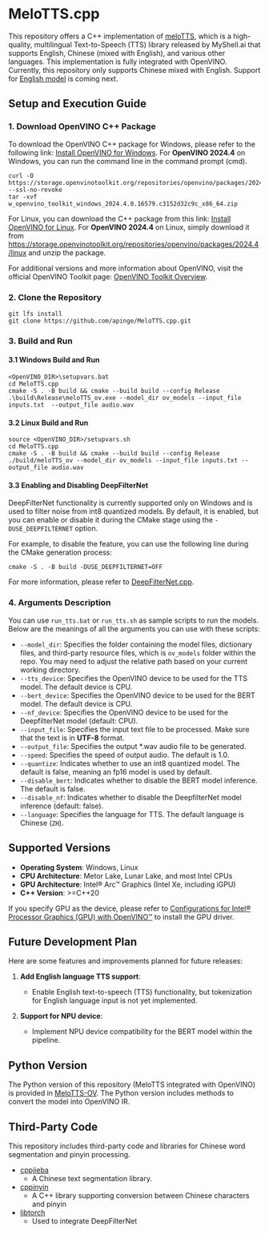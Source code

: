 # MeloTTS.cpp

This repository offers a C++ implementation of [meloTTS](https://github.com/myshell-ai/MeloTTS), which is a high-quality, multilingual Text-to-Speech (TTS) library released by MyShell.ai that supports English, Chinese (mixed with English), and various other languages. This implementation is fully integrated with OpenVINO. Currently, this repository only supports Chinese mixed with English. Support for [English model](https://huggingface.co/myshell-ai/MeloTTS-English) is coming next.


## Setup and Execution Guide

### 1. Download OpenVINO C++ Package

To download the OpenVINO C++ package for Windows, please refer to the following link: [Install OpenVINO for Windows]( https://docs.openvino.ai/2024/get-started/install-openvino/install-openvino-archive-windows.html).
For **OpenVINO 2024.4** on Windows, you can run the command line in the command prompt (cmd).
```
curl -O https://storage.openvinotoolkit.org/repositories/openvino/packages/2024.4/windows/w_openvino_toolkit_windows_2024.4.0.16579.c3152d32c9c_x86_64.zip --ssl-no-revoke
tar -xvf w_openvino_toolkit_windows_2024.4.0.16579.c3152d32c9c_x86_64.zip
```
For Linux, you can download the C++ package from this link: [Install OpenVINO for Linux](https://docs.openvino.ai/2024/get-started/install-openvino/install-openvino-archive-linux.html). For **OpenVINO 2024.4** on Linux, simply download it from https://storage.openvinotoolkit.org/repositories/openvino/packages/2024.4/linux and unzip the package.

For additional versions and more information about OpenVINO, visit the official OpenVINO Toolkit page: [OpenVINO Toolkit Overview](https://www.intel.com/content/www/us/en/developer/tools/openvino-toolkit/overview.html).

### 2. Clone the Repository
```
git lfs install
git clone https://github.com/apinge/MeloTTS.cpp.git
```

### 3. Build and Run
#### 3.1 Windows Build and Run
```
<OpenVINO_DIR>\setupvars.bat
cd MeloTTS.cpp
cmake -S . -B build && cmake --build build --config Release
.\build\Release\meloTTS_ov.exe --model_dir ov_models --input_file inputs.txt  --output_file audio.wav
```
#### 3.2 Linux Build and Run
```
source <OpenVINO_DIR>/setupvars.sh
cd MeloTTS.cpp 
cmake -S . -B build && cmake --build build --config Release
./build/meloTTS_ov --model_dir ov_models --input_file inputs.txt --output_file audio.wav
```
#### 3.3 Enabling and Disabling DeepFilterNet
DeepFilterNet functionality is currently supported only on Windows and is used to filter noise from int8 quantized models. By default, it is enabled, but you can enable or disable it during the CMake stage using the `-DUSE_DEEPFILTERNET` option.

For example, to disable the feature, you can use the following line during the CMake generation process:
```
cmake -S . -B build -DUSE_DEEPFILTERNET=OFF
```
For more information, please refer to [DeepFilterNet.cpp](https://github.com/apinge/MeloTTS.cpp/blob/develop/src/deepfilter_net/README.md).


### 4. Arguments Description
You can use `run_tts.bat` or `run_tts.sh` as sample scripts to run the models. Below are the meanings of all the arguments you can use with these scripts:

- `--model_dir`: Specifies the folder containing the model files, dictionary files, and third-party resource files, which is `ov_models` folder within the repo. You may need to adjust the relative path based on your current working directory.
- `--tts_device`: Specifies the OpenVINO device to be used for the TTS model. The default device is CPU.
- `--bert_device`: Specifies the OpenVINO device to be used for the BERT model. The default device is CPU.
- `--nf_device`: Specifies the OpenVINO device to be used for the DeepfilterNet model (default: CPU).
- `--input_file`: Specifies the input text file to be processed. Make sure that the text is in **UTF-8** format.
- `--output_file`: Specifies the output *.wav audio file to be generated.
- `--speed`: Specifies the speed of output audio. The default is 1.0.
- `--quantize`: Indicates whether to use an int8 quantized model. The default is false, meaning an fp16 model is used by default.
- `--disable_bert`: Indicates whether to disable the BERT model inference. The default is false.
- `--disable_nf`: Indicates whether to disable the DeepfilterNet model inference (default: false).
- `--language`: Specifies the language for TTS. The default language is Chinese (`ZH`).

## Supported Versions
- **Operating System**: Windows, Linux
- **CPU Architecture**: Metor Lake, Lunar Lake, and most Intel CPUs
- **GPU Architecture**: Intel® Arc™ Graphics (Intel Xe, including iGPU)
- **C++ Version**: >=C++20

If you specify GPU as the device, please refer to [Configurations for Intel® Processor Graphics (GPU) with OpenVINO™](https://docs.openvino.ai/2024/get-started/configurations/configurations-intel-gpu.html) to install the GPU driver.


## Future Development Plan
Here are some features and improvements planned for future releases:

1. **Add English language TTS support**: 
   - Enable English text-to-speech (TTS) functionality, but tokenization for English language input is not yet implemented.
   
2. **Support for NPU device**:
   - Implement NPU device compatibility for the BERT model within the pipeline.

## Python Version
The Python version of this repository (MeloTTS integrated with OpenVINO) is provided in [MeloTTS-OV](https://github.com/zhaohb/MeloTTS-OV/tree/speech-enhancement-and-npu). The Python version includes methods to convert the model into OpenVINO IR.

## Third-Party Code
This repository includes third-party code and libraries for Chinese word segmentation and pinyin processing.

- [cppjieba](https://github.com/yanyiwu/cppjieba)
    - A Chinese text segmentation library.
- [cppinyin](https://github.com/pkufool/cppinyin)
    - A C++ library supporting conversion between Chinese characters and pinyin
- [libtorch](https://github.com/pytorch/pytorch/blob/main/docs/libtorch.rst)
   - Used to integrate DeepFilterNet


